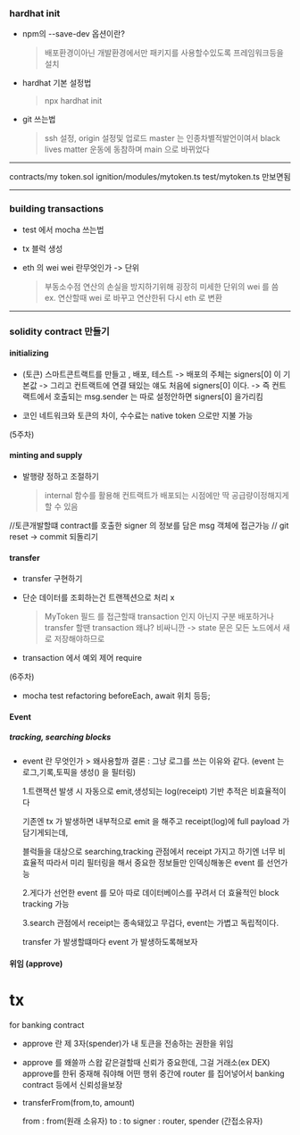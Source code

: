### hardhat init

- npm의 --save-dev 옵션이란?

  > 배포환경이아닌 개발환경에서만 패키지를 사용할수있도록 프레임워크등을 설치

- hardhat 기본 설정법

  > npx hardhat init

- git 쓰는법
  > ssh 설정, origin 설정및 업로드
  > master 는 인종차별적발언이여서 black lives matter 운동에 동참하며 main 으로 바뀌었다

---

contracts/my token.sol
ignition/modules/mytoken.ts
test/mytoken.ts
만보면됨

---

### building transactions

- test 에서 mocha 쓰는법

- tx 블럭 생성

- eth 의 wei wei 란무엇인가 -> 단위
  > 부동소수점 연산의 손실을 방지하기위해 굉장히 미세한 단위의 wei 를 씀
  > ex. 연산할때 wei 로 바꾸고 연산한뒤 다시 eth 로 변환

---

### solidity contract 만들기

#### initializing

- (토큰) 스마트콘트랙트를 만들고 , 배포, 테스트
  -> 배포의 주체는 signers[0] 이 기본값
  -> 그리고 컨트랙트에 연결 돼있는 얘도 처음에 signers[0] 이다.
  -> 즉 컨트랙트에서 호출되는 msg.sender 는 따로 설정안하면 signers[0] 을가리킴

- 코인 네트워크와 토큰의 차이, 수수료는 native token 으로만 지불 가능

(5주차)

#### minting and supply

- 발행량 정하고 조절하기
  > internal 함수를 활용해 컨트랙트가 배포되는 시점에만 딱 공급량이정해지게 할 수 있음

//토큰개발할떄 contract를 호출한 signer 의 정보를 담은 msg 객체에 접근가능
// git reset -> commit 되돌리기

#### transfer

- transfer 구현하기

- 단순 데이터를 조회하는건 트랜젝션으로 처리 x

  > MyToken 필드 를 접근할때 transaction 인지 아닌지 구분
  > 배포하거나 transfer 할땐 transaction
  > 왜냐? 비싸니깐 -> state 문은 모든 노드에서 새로 저장해야하므로

- transaction 에서 예외 제어 require

(6주차)

- mocha test refactoring
  beforeEach, await 위치 등등;

#### Event

##### tracking, searching blocks

- event 란 무엇인가 > 왜사용할까
  결론 : 그냥 로그를 쓰는 이유와 같다.
  (event 는 로그,기록,토픽을 생성() 을 필터링)

  1.트랜잭션 발생 시 자동으로 emit,생성되는 log(receipt) 기반 추적은 비효율적이다

  기존엔 tx 가 발생하면 내부적으로 emit 을 해주고
  receipt(log)에 full payload 가 담기게되는데,

  블럭들을 대상으로 searching,tracking 관점에서 receipt 가지고 하기엔 너무 비효율적
  따라서 미리 필터링을 해서 중요한 정보들만 인덱싱해놓은 event 를 선언가능

  2.게다가 선언한 event 를 모아 따로 데이터베이스를 꾸려서 더 효율적인 block tracking 가능

  3.search 관점에서 receipt는 종속돼있고 무겁다, event는 가볍고 독립적이다.

  transfer 가 발생할떄마다 event 가 발생하도록해보자

#### 위임 (approve)

# tx

for banking contract

- approve 란
  제 3자(spender)가 내 토큰을 전송하는 권한을 위임

- approve 를 왜쓸까
  스왑 같은걸할때 신뢰가 중요한데, 그걸 거래소(ex DEX) approve를 한뒤 중재해 줘야해
  어떤 행위 중간에 router 를 집어넣어서 banking contract 등에서 신뢰성을보장

- transferFrom(from,to, amount)

  from : from(원래 소유자)
  to : to
  signer : router, spender (간접소유자)
